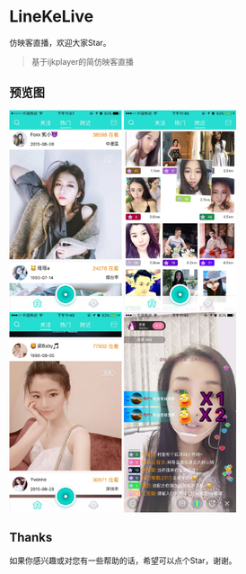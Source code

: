 # LineKeLive
仿映客直播，欢迎大家Star。

> 基于ijkplayer的简仿映客直播

## 预览图
<img src="./LineKeLive/Images/hot.png" width="200"/> <img src="./LineKeLive/Images/near.png" width="200"/> <img src="./LineKeLive/Images/focuse.png" width="200"/> <img src="./LineKeLive/Images/room.png" width="200"/> 

## Thanks
如果你感兴趣或对您有一些帮助的话，希望可以点个Star，谢谢。
